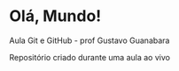 # Olá, Mundo!
 Aula Git e GitHub - prof Gustavo Guanabara


Repositório criado durante uma aula ao vivo